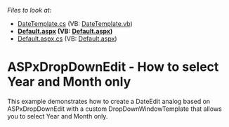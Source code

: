 <!-- default file list -->
*Files to look at*:

* [DateTemplate.cs](./CS/App_Code/DateTemplate.cs) (VB: [DateTemplate.vb](./VB/App_Code/DateTemplate.vb))
* **[Default.aspx](./CS/Default.aspx) (VB: [Default.aspx](./VB/Default.aspx))**
* [Default.aspx.cs](./CS/Default.aspx.cs) (VB: [Default.aspx](./VB/Default.aspx))
<!-- default file list end -->
# ASPxDropDownEdit - How to select Year and Month only


<p>This example demonstrates how to create a DateEdit analog based on ASPxDropDownEdit with a custom DropDownWindowTemplate that allows you to select Year and Month only.</p>

<br/>


